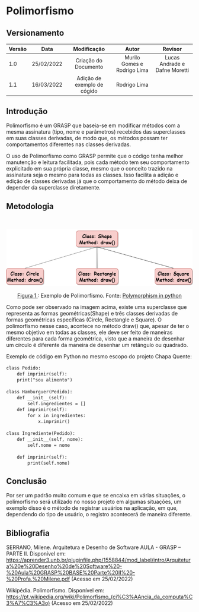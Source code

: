 # Polimorfismo

## Versionamento

| Versão |    Data    |                  Modificação                   |         Autor         |      Revisor       |
| ------ | :--------: | :--------------------------------------------: | :-------------------: | :----------------: |
| 1.0    | 25/02/2022 |              Criação do Documento              | Murilo Gomes e Rodrigo Lima | Lucas Andrade e Dafne Moretti |
| 1.1    | 16/03/2022 | Adição de exemplo de cógido                    | Rodrigo Lima | | 

## Introdução

Polimorfismo é um GRASP que baseia-se em modificar métodos com a mesma assinatura (tipo, nome e parâmetros) recebidos das superclasses em suas classes derivadas, de modo que, os métodos possam ter comportamentos diferentes nas classes derivadas.

O uso de Polimorfismo como GRASP permite que o código tenha melhor manutenção e leitura facilitada, pois cada método tem seu comportamento explicitado em sua própria classe, mesmo que o conceito trazido na assinatura seja o mesmo para todas as classes. Isso facilita a adição e edição de classes derivadas já que o comportamento do método deixa de depender da superclasse diretamente.

## Metodologia

<br/>

![Exemplo de Polimorfismo](../../assets/images/polimorfismo.png)

<figcaption style="text-align: center"><a href="../../assets/images/polimorfismo.png" >Figura 1 </a>: Exemplo de Polimorfismo. Fonte: <a href="https://www.askpython.com/python/oops/polymorphism-in-python" > Polymorphism in python </a></figcaption>

Como pode ser observado na imagem acima, existe uma superclasse que representa as formas geométricas(Shape) e três classes derivadas de formas geométricas específicas (Circle, Rectangle e Square). O polimorfismo nesse caso, acontece no método draw() que, apesar de ter o mesmo objetivo em todas as classes, ele deve ser feito de maneiras diferentes para cada forma geométrica, visto que a maneira de desenhar um círculo é diferente da maneira de desenhar um retângulo ou quadrado.

Exemplo de código em Python no mesmo escopo do projeto Chapa Quente:

```
class Pedido:
    def imprimir(self):
    print("sou alimento")

class Hamburguer(Pedido):
    def __init__(self):
        self.ingredientes = []
    def imprimir(self):
        for x in ingredientes:
            x.imprimir()

class Ingrediente(Pedido):
    def __init__(self, nome):
        self.nome = nome

    def imprimir(self):
        print(self.nome)
```


## Conclusão

Por ser um padrão muito comum e que se encaixa em várias situações, o polimorfismo será utilizado no nosso projeto em algumas situações, um exemplo disso é o método de registrar usuários na aplicação, em que, dependendo do tipo de usuário, o registro acontecerá de maneira diferente.

## Bibliografia

SERRANO, Milene. Arquitetura e Desenho de Software AULA - GRASP – PARTE II. Disponível em: https://aprender3.unb.br/pluginfile.php/1558844/mod_label/intro/Arquitetura%20e%20Desenho%20de%20Software%20-%20Aula%20GRASP%20BASE%20Parte%20II%20-%20Profa.%20Milene.pdf (Acesso em 25/02/2022)

Wikipédia. Polimorfismo. Disponível em: https://pt.wikipedia.org/wiki/Polimorfismo_(ci%C3%AAncia_da_computa%C3%A7%C3%A3o) (Acesso em 25/02/2022)

